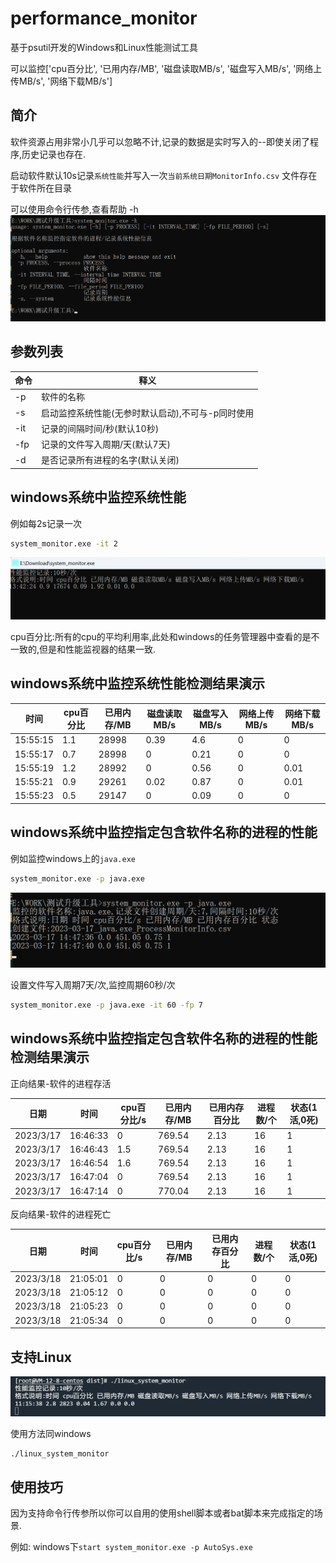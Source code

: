 # performance_monitor

基于psutil开发的Windows和Linux性能测试工具

可以监控['cpu百分比', '已用内存/MB', '磁盘读取MB/s', '磁盘写入MB/s', '网络上传MB/s', '网络下载MB/s']

## 简介

软件资源占用非常小几乎可以忽略不计,记录的数据是实时写入的--即使关闭了程序,历史记录也存在.

启动软件默认10s记录`系统性能`并写入一次`当前系统日期MonitorInfo.csv` 文件存在于软件所在目录

可以使用命令行传参,查看帮助 -h
![img.png](README.assets/img.png)

## 参数列表

| 命令 | 释义                          |
| ---- |-----------------------------|
| -p   | 软件的名称                       |
| -s   | 启动监控系统性能(无参时默认启动),不可与-p同时使用 |
| -it  | 记录的间隔时间/秒(默认10秒)            |
| -fp  | 记录的文件写入周期/天(默认7天)           |
| -d   | 是否记录所有进程的名字(默认关闭)           |

## windows系统中监控系统性能

例如每2s记录一次

```bash
system_monitor.exe -it 2
```

![image-20230228155550537](README.assets/image-20230228155550537.png)

cpu百分比:所有的cpu的平均利用率,此处和windows的任务管理器中查看的是不一致的,但是和性能监视器的结果一致.

## windows系统中监控系统性能检测结果演示

| 时间       | cpu百分比 | 已用内存/MB | 磁盘读取MB/s | 磁盘写入MB/s | 网络上传MB/s | 网络下载MB/s |
|----------|--------|---------|----------|----------|----------|----------|
| 15:55:15 | 1.1    | 28998   | 0.39     | 4.6      | 0        | 0        |
| 15:55:17 | 0.7    | 28998   | 0        | 0.21     | 0        | 0        |
| 15:55:19 | 1.2    | 28992   | 0        | 0.56     | 0        | 0.01     |
| 15:55:21 | 0.9    | 29261   | 0.02     | 0.87     | 0        | 0.01     |
| 15:55:23 | 0.5    | 29147   | 0        | 0.09     | 0        | 0        |

## windows系统中监控指定包含软件名称的进程的性能

例如监控windows上的`java.exe`

```bash
system_monitor.exe -p java.exe
```

![	](README.assets/img_1.png)	

设置文件写入周期7天/次,监控周期60秒/次

```bash
system_monitor.exe -p java.exe -it 60 -fp 7
```

## windows系统中监控指定包含软件名称的进程的性能检测结果演示

正向结果-软件的进程存活

| 日期      | 时间     | cpu百分比/s | 已用内存/MB | 已用内存百分比 | 进程数/个 | 状态(1活,0死) |
| --------- | -------- | ----------- | ----------- | -------------- | --------- | ------------- |
| 2023/3/17 | 16:46:33 | 0           | 769.54      | 2.13           | 16        | 1             |
| 2023/3/17 | 16:46:43 | 1.5         | 769.54      | 2.13           | 16        | 1             |
| 2023/3/17 | 16:46:54 | 1.6         | 769.54      | 2.13           | 16        | 1             |
| 2023/3/17 | 16:47:04 | 0           | 769.54      | 2.13           | 16        | 1             |
| 2023/3/17 | 16:47:14 | 0           | 770.04      | 2.13           | 16        | 1             |

反向结果-软件的进程死亡

| 日期      | 时间     | cpu百分比/s | 已用内存/MB | 已用内存百分比 | 进程数/个 | 状态(1活,0死) |
| --------- | -------- | ----------- | ----------- | -------------- | --------- | ------------- |
| 2023/3/18 | 21:05:01 | 0           | 0           | 0              | 0         | 0             |
| 2023/3/18 | 21:05:12 | 0           | 0           | 0              | 0         | 0             |
| 2023/3/18 | 21:05:23 | 0           | 0           | 0              | 0         | 0             |
| 2023/3/18 | 21:05:34 | 0           | 0           | 0              | 0         | 0             |



## 支持Linux

![image-20230301111624015](README.assets/image-20230301111624015.png)

使用方法同windows

```shell
./linux_system_monitor
```

## 使用技巧

因为支持命令行传参所以你可以自用的使用shell脚本或者bat脚本来完成指定的场景.

例如: windows下`start system_monitor.exe -p AutoSys.exe`

